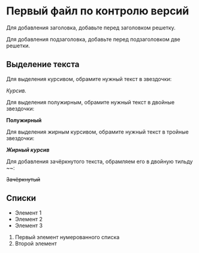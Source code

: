 # Первый файл по контролю версий

Для добавления заголовка, добавьте перед заголовком решетку.

Для добавления подзаголовка, добавьте перед подзаголовком две решетки.

## Выделение текста

Для выделения курсивом, обрамите нужный текст в звездочки:

*Курсив.*

Для выделения полужирным, обрамите нужный текст в двойные звездочки:

**Полужирный**

Для выделения жирным курсивом, обрамите нужный текст в тройные звездочки:

***Жирный курсив***

Для добавления зачёркнутого текста, обрамляем его в двойную тильду ~~:

~~Зачёркнутый~~

## Списки

* Элемент 1
* Элемент 2
* Элемент 3

1. Первый элемент нумерованного списка
2. Второй элемент
